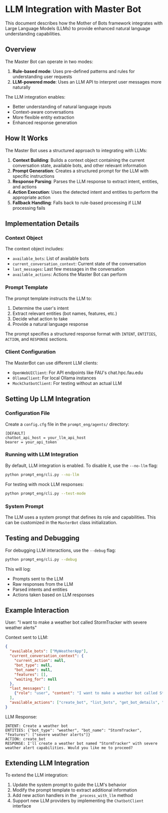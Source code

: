 # LLM Integration with Master Bot

This document describes how the Mother of Bots framework integrates with Large Language Models (LLMs) to provide enhanced natural language understanding capabilities.

## Overview

The Master Bot can operate in two modes:
1. **Rule-based mode**: Uses pre-defined patterns and rules for understanding user requests
2. **LLM-powered mode**: Uses an LLM API to interpret user messages more naturally

The LLM integration enables:
- Better understanding of natural language inputs
- Context-aware conversations
- More flexible entity extraction
- Enhanced response generation

## How It Works

The Master Bot uses a structured approach to integrating with LLMs:

1. **Context Building**: Builds a context object containing the current conversation state, available bots, and other relevant information
2. **Prompt Generation**: Creates a structured prompt for the LLM with specific instructions
3. **Response Parsing**: Parses the LLM response to extract intent, entities, and actions
4. **Action Execution**: Uses the detected intent and entities to perform the appropriate action
5. **Fallback Handling**: Falls back to rule-based processing if LLM processing fails

## Implementation Details

### Context Object

The context object includes:
- `available_bots`: List of available bots
- `current_conversation_context`: Current state of the conversation
- `last_messages`: Last few messages in the conversation
- `available_actions`: Actions the Master Bot can perform

### Prompt Template

The prompt template instructs the LLM to:
1. Determine the user's intent
2. Extract relevant entities (bot names, features, etc.)
3. Decide what action to take
4. Provide a natural language response

The prompt specifies a structured response format with `INTENT`, `ENTITIES`, `ACTION`, and `RESPONSE` sections.

### Client Configuration

The MasterBot can use different LLM clients:
- `OpenWebUIClient`: For API endpoints like FAU's chat.hpc.fau.edu
- `OllamaClient`: For local Ollama instances
- `MockChatbotClient`: For testing without an actual LLM

## Setting Up LLM Integration

### Configuration File

Create a `config.cfg` file in the `prompt_eng/agents/` directory:
```
[DEFAULT]
chatbot_api_host = your_llm_api_host
bearer = your_api_token
```

### Running with LLM Integration

By default, LLM integration is enabled. To disable it, use the `--no-llm` flag:
```bash
python prompt_eng/cli.py --no-llm
```

For testing with mock LLM responses:
```bash
python prompt_eng/cli.py --test-mode
```

### System Prompt

The LLM uses a system prompt that defines its role and capabilities. This can be customized in the `MasterBot` class initialization.

## Testing and Debugging

For debugging LLM interactions, use the `--debug` flag:
```bash
python prompt_eng/cli.py --debug
```

This will log:
- Prompts sent to the LLM
- Raw responses from the LLM
- Parsed intents and entities
- Actions taken based on LLM responses

## Example Interaction

User: "I want to make a weather bot called StormTracker with severe weather alerts"

Context sent to LLM:
```json
{
  "available_bots": ["MyWeatherApp"],
  "current_conversation_context": {
    "current_action": null,
    "bot_type": null,
    "bot_name": null,
    "features": [],
    "waiting_for": null
  },
  "last_messages": [
    {"role": "user", "content": "I want to make a weather bot called StormTracker with severe weather alerts"}
  ],
  "available_actions": ["create_bot", "list_bots", "get_bot_details", "update_bot", "delete_bot", "help"]
}
```

LLM Response:
```
INTENT: Create a weather bot
ENTITIES: {"bot_type": "weather", "bot_name": "StormTracker", "features": ["severe weather alerts"]}
ACTION: create_bot
RESPONSE: I'll create a weather bot named "StormTracker" with severe weather alert capabilities. Would you like me to proceed?
```

## Extending LLM Integration

To extend the LLM integration:
1. Update the system prompt to guide the LLM's behavior
2. Modify the prompt template to extract additional information
3. Add new action handlers in the `_process_with_llm` method
4. Support new LLM providers by implementing the `ChatbotClient` interface 
